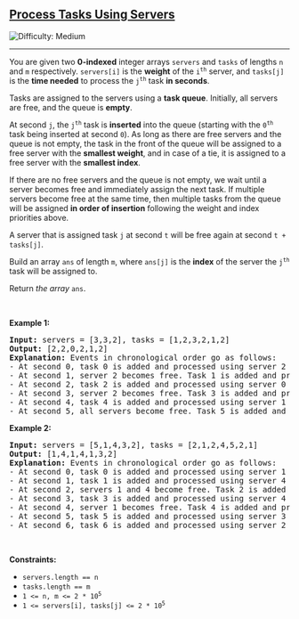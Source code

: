 <h2><a href="https://leetcode.com/problems/process-tasks-using-servers">Process Tasks Using Servers</a></h2> <img src='https://img.shields.io/badge/Difficulty-Medium-orange' alt='Difficulty: Medium' /><hr><p>You are given two <strong>0-indexed</strong> integer arrays <code>servers</code> and <code>tasks</code> of lengths <code>n</code>​​​​​​ and <code>m</code>​​​​​​ respectively. <code>servers[i]</code> is the <strong>weight</strong> of the <code>i<sup>​​​​​​th</sup></code>​​​​ server, and <code>tasks[j]</code> is the <strong>time needed</strong> to process the <code>j<sup>​​​​​​th</sup></code>​​​​ task <strong>in seconds</strong>.</p>

<p>Tasks are assigned to the servers using a <strong>task queue</strong>. Initially, all servers are free, and the queue is <strong>empty</strong>.</p>

<p>At second <code>j</code>, the <code>j<sup>th</sup></code> task is <strong>inserted</strong> into the queue (starting with the <code>0<sup>th</sup></code> task being inserted at second <code>0</code>). As long as there are free servers and the queue is not empty, the task in the front of the queue will be assigned to a free server with the <strong>smallest weight</strong>, and in case of a tie, it is assigned to a free server with the <strong>smallest index</strong>.</p>

<p>If there are no free servers and the queue is not empty, we wait until a server becomes free and immediately assign the next task. If multiple servers become free at the same time, then multiple tasks from the queue will be assigned <strong>in order of insertion</strong> following the weight and index priorities above.</p>

<p>A server that is assigned task <code>j</code> at second <code>t</code> will be free again at second <code>t + tasks[j]</code>.</p>

<p>Build an array <code>ans</code>​​​​ of length <code>m</code>, where <code>ans[j]</code> is the <strong>index</strong> of the server the <code>j<sup>​​​​​​th</sup></code> task will be assigned to.</p>

<p>Return <em>the array </em><code>ans</code>​​​​.</p>

<p>&nbsp;</p>
<p><strong class="example">Example 1:</strong></p>

<pre>
<strong>Input:</strong> servers = [3,3,2], tasks = [1,2,3,2,1,2]
<strong>Output:</strong> [2,2,0,2,1,2]
<strong>Explanation: </strong>Events in chronological order go as follows:
- At second 0, task 0 is added and processed using server 2 until second 1.
- At second 1, server 2 becomes free. Task 1 is added and processed using server 2 until second 3.
- At second 2, task 2 is added and processed using server 0 until second 5.
- At second 3, server 2 becomes free. Task 3 is added and processed using server 2 until second 5.
- At second 4, task 4 is added and processed using server 1 until second 5.
- At second 5, all servers become free. Task 5 is added and processed using server 2 until second 7.</pre>

<p><strong class="example">Example 2:</strong></p>

<pre>
<strong>Input:</strong> servers = [5,1,4,3,2], tasks = [2,1,2,4,5,2,1]
<strong>Output:</strong> [1,4,1,4,1,3,2]
<strong>Explanation: </strong>Events in chronological order go as follows: 
- At second 0, task 0 is added and processed using server 1 until second 2.
- At second 1, task 1 is added and processed using server 4 until second 2.
- At second 2, servers 1 and 4 become free. Task 2 is added and processed using server 1 until second 4. 
- At second 3, task 3 is added and processed using server 4 until second 7.
- At second 4, server 1 becomes free. Task 4 is added and processed using server 1 until second 9. 
- At second 5, task 5 is added and processed using server 3 until second 7.
- At second 6, task 6 is added and processed using server 2 until second 7.
</pre>

<p>&nbsp;</p>
<p><strong>Constraints:</strong></p>

<ul>
	<li><code>servers.length == n</code></li>
	<li><code>tasks.length == m</code></li>
	<li><code>1 &lt;= n, m &lt;= 2 * 10<sup>5</sup></code></li>
	<li><code>1 &lt;= servers[i], tasks[j] &lt;= 2 * 10<sup>5</sup></code></li>
</ul>
